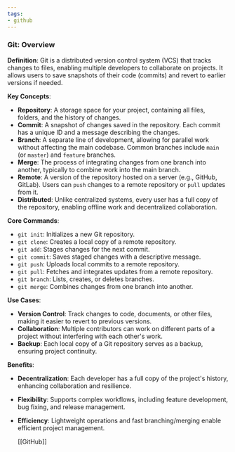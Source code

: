 ```yaml
---
tags:
- github
---
```


### Git: Overview

**Definition**: Git is a distributed version control system (VCS) that tracks changes to files, enabling multiple developers to collaborate on projects. It allows users to save snapshots of their code (commits) and revert to earlier versions if needed.

**Key Concepts**:

- **Repository**: A storage space for your project, containing all files, folders, and the history of changes.
- **Commit**: A snapshot of changes saved in the repository. Each commit has a unique ID and a message describing the changes.
- **Branch**: A separate line of development, allowing for parallel work without affecting the main codebase. Common branches include `main` (or `master`) and `feature` branches.
- **Merge**: The process of integrating changes from one branch into another, typically to combine work into the main branch.
- **Remote**: A version of the repository hosted on a server (e.g., GitHub, GitLab). Users can `push` changes to a remote repository or `pull` updates from it.
- **Distributed**: Unlike centralized systems, every user has a full copy of the repository, enabling offline work and decentralized collaboration.

**Core Commands**:

- `git init`: Initializes a new Git repository.
- `git clone`: Creates a local copy of a remote repository.
- `git add`: Stages changes for the next commit.
- `git commit`: Saves staged changes with a descriptive message.
- `git push`: Uploads local commits to a remote repository.
- `git pull`: Fetches and integrates updates from a remote repository.
- `git branch`: Lists, creates, or deletes branches.
- `git merge`: Combines changes from one branch into another.

**Use Cases**:

- **Version Control**: Track changes to code, documents, or other files, making it easier to revert to previous versions.
- **Collaboration**: Multiple contributors can work on different parts of a project without interfering with each other's work.
- **Backup**: Each local copy of a Git repository serves as a backup, ensuring project continuity.

**Benefits**:

- **Decentralization**: Each developer has a full copy of the project's history, enhancing collaboration and resilience.
- **Flexibility**: Supports complex workflows, including feature development, bug fixing, and release management.
- **Efficiency**: Lightweight operations and fast branching/merging enable efficient project management.

   [[GitHub]]
